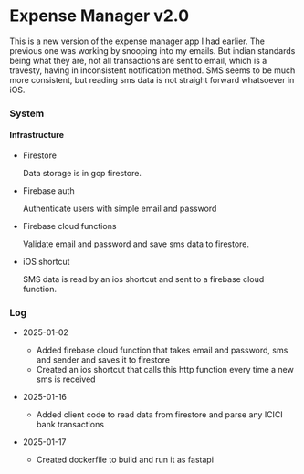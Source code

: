 # Expense Manager v2.0

This is a new version of the expense manager app I had earlier. The previous one was working by snooping into my emails.
But indian standards being what they are, not all transactions are sent to email, which is a travesty, having in inconsistent notification method.
SMS seems to be much more consistent, but reading sms data is not straight forward whatsoever in iOS.

### System

#### Infrastructure

- Firestore

    Data storage is in gcp firestore.

- Firebase auth

    Authenticate users with simple email and password

- Firebase cloud functions

    Validate email and password and save sms data to firestore.

- iOS shortcut

    SMS data is read by an ios shortcut and sent to a firebase cloud function.

### Log

- 2025-01-02
    - Added firebase cloud function that takes email and password, sms and sender and saves it to firestore
    - Created an ios shortcut that calls this http function every time a new sms is received

- 2025-01-16
    - Added client code to read data from firestore and parse any ICICI bank transactions

- 2025-01-17
    - Created dockerfile to build and run it as fastapi
